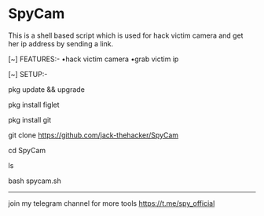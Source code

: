 # SpyCam
This is a shell based script which is used for hack victim camera and get her ip address by sending a link.

[~] FEATURES:-
•hack victim camera
•grab victim ip 

[~] SETUP:-

pkg update && upgrade 

pkg install figlet

pkg install git

git clone https://github.com/jack-thehacker/SpyCam

cd SpyCam

ls

bash spycam.sh

****************************************
join my telegram channel for more tools
https://t.me/spy_official
